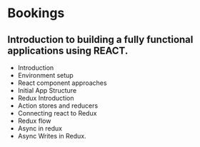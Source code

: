 # Bookings
## Introduction to building a fully functional applications using REACT.
* Introduction
* Environment setup
* React component approaches
* Initial App Structure
* Redux Introduction
* Action stores and reducers
* Connecting react to Redux
* Redux flow
* Async in redux
* Async Writes in Redux.
